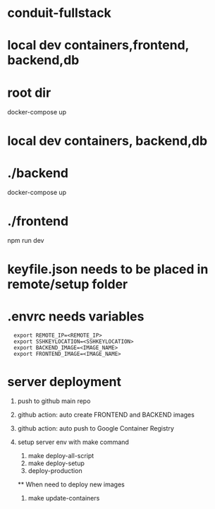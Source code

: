 # conduit-fullstack

# local dev containers,frontend, backend,db
# root dir
docker-compose up 

# local dev containers, backend,db 
# ./backend
docker-compose up
# ./frontend
npm run dev


# keyfile.json needs to be placed in remote/setup folder
# .envrc needs variables 
      export REMOTE_IP=<REMOTE_IP>
      export SSHKEYLOCATION=<SSHKEYLOCATION>
      export BACKEND_IMAGE=<IMAGE_NAME>
      export FRONTEND_IMAGE=<IMAGE_NAME>

# server deployment
1. push to github main repo
2. github action: auto create FRONTEND and BACKEND images
3. github action: auto push to Google Container Registry
4. setup server env with make command
      1. make deploy-all-script
      2. make deploy-setup
      3. deploy-production
   
    ** When need to deploy new images
      1. make update-containers
